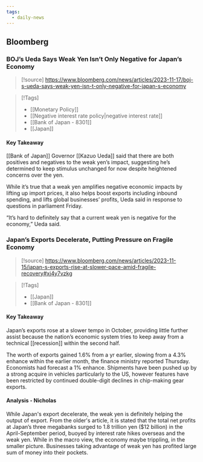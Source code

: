 ```yaml
---
tags:
  - daily-news
---
```

## Bloomberg

### BOJ’s Ueda Says Weak Yen Isn’t Only Negative for Japan’s Economy
>[!source]
>https://www.bloomberg.com/news/articles/2023-11-17/boj-s-ueda-says-weak-yen-isn-t-only-negative-for-japan-s-economy

>[!Tags]
>- [[Monetary Policy]]
>- [[Negative interest rate policy|negative interest rate]]
>- [[Bank of Japan - 8301]]
>- [[Japan]]

#### Key Takeaway 
[[Bank of Japan]] Governor [[Kazuo Ueda]] said that there are both positives and negatives to the weak yen’s impact, suggesting he’s determined to keep stimulus unchanged for now despite heightened concerns over the yen.
 
While it’s true that a weak yen amplifies negative economic impacts by lifting up import prices, it also helps boost exports including inbound spending, and lifts global businesses’ profits, Ueda said in response to questions in parliament Friday.

“It’s hard to definitely say that a current weak yen is negative for the economy,” Ueda
said.


### Japan’s Exports Decelerate, Putting Pressure on Fragile Economy
>[!source]
>https://www.bloomberg.com/news/articles/2023-11-15/japan-s-exports-rise-at-slower-pace-amid-fragile-recovery#xj4y7vzkg

>[!Tags]
>- [[Japan]]
>- [[Bank of Japan - 8301]]

#### Key Takeaway 

Japan’s exports rose at a slower tempo in October, providing little further assist because the nation’s economic system tries to keep away from a technical [[recession]] within the second half.

The worth of exports gained 1.6% from a yr earlier, slowing from a 4.3% enhance within the earlier month, the finance ministry reported Thursday. Economists had forecast a 1% enhance. Shipments have been pushed up by a strong acquire in vehicles particularly to the US, however features have been restricted by continued double-digit declines in chip-making gear exports.

#### Analysis - Nicholas 

While Japan's export decelerate, the weak yen is definitely helping the output of export. From the older's article,  it is stated that the total net profits at Japan’s three megabanks surged to 1.8 trillion yen ($12 billion) in the April-September period, buoyed by interest rate hikes overseas and the weak yen. While in the macro view, the economy maybe trippling, in the smaller picture. Businesses taking advantage of weak yen has profited large sum of money into their pockets.  
